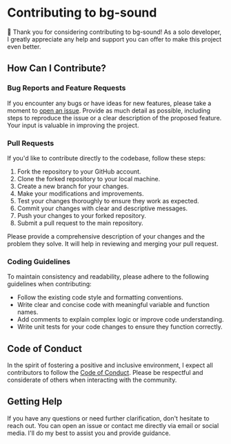 # Contributing to bg-sound

👋 Thank you for considering contributing to bg-sound! As a solo developer, I greatly appreciate any help and support you can offer to make this project even better. 

## How Can I Contribute?

### Bug Reports and Feature Requests

If you encounter any bugs or have ideas for new features, please take a moment to [open an issue](https://github.com/your-username/bg-sound/issues). Provide as much detail as possible, including steps to reproduce the issue or a clear description of the proposed feature. Your input is valuable in improving the project.

### Pull Requests

If you'd like to contribute directly to the codebase, follow these steps:

1. Fork the repository to your GitHub account.
2. Clone the forked repository to your local machine.
3. Create a new branch for your changes.
4. Make your modifications and improvements.
5. Test your changes thoroughly to ensure they work as expected.
6. Commit your changes with clear and descriptive messages.
7. Push your changes to your forked repository.
8. Submit a pull request to the main repository.

Please provide a comprehensive description of your changes and the problem they solve. It will help in reviewing and merging your pull request.

### Coding Guidelines

To maintain consistency and readability, please adhere to the following guidelines when contributing:

- Follow the existing code style and formatting conventions.
- Write clear and concise code with meaningful variable and function names.
- Add comments to explain complex logic or improve code understanding.
- Write unit tests for your code changes to ensure they function correctly.

## Code of Conduct

In the spirit of fostering a positive and inclusive environment, I expect all contributors to follow the [Code of Conduct](CODE_OF_CONDUCT.md). Please be respectful and considerate of others when interacting with the community.

## Getting Help

If you have any questions or need further clarification, don't hesitate to reach out. You can open an issue or contact me directly via email or social media. I'll do my best to assist you and provide guidance.
